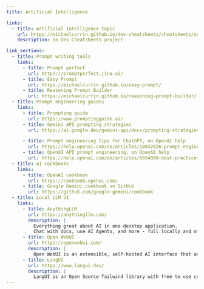 ```yaml
---
title: Artificial Intelligence

links:
  - title: Artificial Intelligence topic
    url: https://michaelcurrin.github.io/dev-cheatsheets/cheatsheets/artificial-intelligence/
    description: In Dev Cheatsheets project

link_sections:
  - title: Prompt writing tools
    links:
      - title: Prompt perfect
        url: https://promptperfect.jina.ai/
      - title: Easy Prompt
        url: https://michaelcurrin.github.io/easy-prompt/
      - title: Reasoning Prompt Builder
        url: https://michaelcurrin.github.io/reasoning-prompt-builder/
  - title: Prompt engineering guides
    links:
      - title: Prompting guide
        url: https://www.promptingguide.ai/
      - title: Gemini API prompting strategies
        url: https://ai.google.dev/gemini-api/docs/prompting-strategies

      - title: Prompt engineering tips for ChatGPT, on OpenAI help
        url: https://help.openai.com/en/articles/10032626-prompt-engineering-best-practices-for-chatgpt
      - title: OpenAI API prompt engineering, on OpenAI help
        url: https://help.openai.com/en/articles/6654000-best-practices-for-prompt-engineering-with-the-openai-api
  - title: AI cookbooks
    links:
      - title: OpenAI cookbook
        url: https://cookbook.openai.com/
      - title: Google Gemini cookbook on GitHub
        url: https://github.com/google-gemini/cookbook
  - title: Local LLM UI
    links:
      - title: AnythingLLM
        url: https://anythingllm.com/
        description: |
          Everything great about AI in one desktop application.
          Chat with docs, use AI Agents, and more - full locally and offline.
      - title: Open WebUI
        url: https://openwebui.com/
        description: |
          Open WebUI is an extensible, self-hosted AI interface that adapts to your workflow, all while operating entirely offline.
      - title: LangUI
        url: https://www.langui.dev/
        description: |
          LangUI is an Open Source Tailwind library with free to use components tailored for your AI and GPT projects. Focus on building the next best project and let it handle the UI.
---
```


